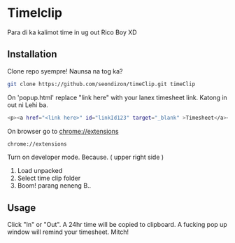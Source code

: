 # Timelclip

Para di ka kalimot time in ug out Rico Boy XD

## Installation

Clone repo syempre! Naunsa na tog ka?

```bash
git clone https://github.com/seondizon/timeClip.git timeClip
```

On 'popup.html' replace "link here" with your lanex timesheet link. Katong in out ni Lehi ba.

```bash
<p><a href="<link here>" id="linkId123" target="_blank" >Timesheet</a></p>
```

On browser go to <a href="chrome://extensions" target="_blank" >chrome://extensions</a>

```bash
chrome://extensions
```

Turn on developer mode. Because. ( upper right side )
1. Load unpacked
2. Select time clip folder
3. Boom! parang neneng B..


## Usage

Click "In" or "Out". A 24hr time will be copied to clipboard. A fucking pop up window will remind your timesheet. Mitch!
